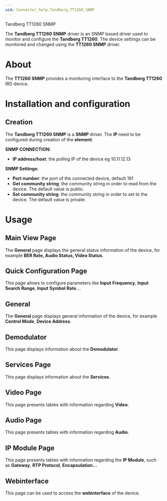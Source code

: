 ```yaml
---
uid: Connector_help_Tandberg_TT1260_SNMP
---
```


Tandberg TT1260 SNMP

The **Tandberg TT1260 SNMP** driver is an SNMP based driver used to monitor and configure the ****Tandberg TT1260****. The device settings can be monitored and changed using the ****TT1260 SNMP**** driver.

# About

The ****TT1260 SNMP**** provides a monitoring interface to the ****Tandberg TT1260**** IRD device.

# Installation and configuration

## Creation

The ****Tandberg TT1260 SNMP**** is a **SNMP** driver. The **IP** need to be configured during creation of the **element**.

**SNMP CONNECTION:**

- **IP address/host**: the polling IP of the device eg 10.11.12.13

**SNMP Settings:**

- **Port number**: the port of the connected device, default 161
- **Get community string**: the community string in order to read from the device. The default value is public.
- **Set community string**: the community string in order to set to the device. The default value is private.

# Usage

## Main View Page

The **General** page displays the general status information of the device, for example **BER Rate, Audio Status, Video Status**.

## Quick Configuration Page

This page allows to configure parameters like **Input** **Frequency**, **Input** **Search Range**, **Input** **Symbol Rate**....

## General

The **General** page displays general information of the device, for example **Control Mode**, **Device Address**.

## Demodulator

This page displays information about the **Demodulator**.

## Services Page

This page displays information about the **Services**.

## Video Page

This page presents tables with information regarding **Video**.

## Audio Page

This page presents tables with information regarding **Audio**.

## IP Module Page

This page presents tables with information regarding the **IP Module**, such as **Gateway**, **RTP Protocol**, **Encapsulation...**

## Webinterface

This page can be used to access the **webinterface** of the device.
